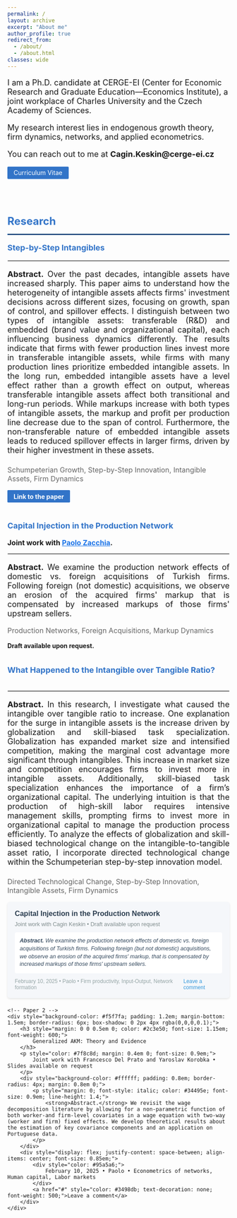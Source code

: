 ```yaml
---
permalink: /
layout: archive
excerpt: "About me"
author_profile: true
redirect_from: 
  - /about/
  - /about.html
classes: wide
---
```


<p style="font-size: 18px;">I am a Ph.D. candidate at CERGE-EI (Center for Economic Research and Graduate Education—Economics Institute), a joint workplace of Charles University and the Czech Academy of Sciences.</p>

<p style="font-size: 18px;">My research interest lies in endogenous growth theory, firm dynamics, networks, and applied econometrics.</p>
<p style="font-size: 18px; margin-bottom: 2.5em;">You can reach out to me at <strong>Cagin.Keskin@cerge-ei.cz</strong><br><span style="margin: 1em 0 2em 0; display: inline-block;">
    <a href="/path/to/your-cv.pdf" 
       style="background-color: #3274c8;
              color: white;
              padding: 0.4em 1em;
              border-radius: 2px;
              text-decoration: none;
              font-size: 14px;
              display: inline-block;
              transition: background-color 0.3s ease;
              cursor: pointer;">
        Curriculum Vitae
    </a>
</span></p>

<h1 style="font-size: 24px; color: #3274c8; font-weight: bold; margin: 0.5em 0;">Research</h1>
<hr style="border: 1.5px solid #3274c8; margin: 1em 0;">

<!-- First Paper -->
<h2 style="font-size: 18px; color: #3274c8; font-weight: bold; margin: 1em 0;">Step-by-Step Intangibles</h2>
<hr style="border: 1px solid #ddd; margin: 1em 0;">
<p style="font-size: 18px; margin-bottom: 1em; text-align: justify;">
    <strong>Abstract.</strong> Over the past decades, intangible assets have increased sharply. This paper aims to understand how the heterogeneity of intangible assets affects firms' investment decisions across different sizes, focusing on growth, span of control, and spillover effects. I distinguish between two types of intangible assets: transferable (R&D) and embedded (brand value and organizational capital), each influencing business dynamics differently. The results indicate that firms with fewer production lines invest more in transferable intangible assets, while firms with many production lines prioritize embedded intangible assets. In the long run, embedded intangible assets have a level effect rather than a growth effect on output, whereas transferable intangible assets affect both transitional and long-run periods. While markups increase with both types of intangible assets, the markup and profit per production line decrease due to the span of control. Furthermore, the non-transferable nature of embedded intangible assets leads to reduced spillover effects in larger firms, driven by their higher investment in these assets.
</p>

<p style="font-size: 16px; color: #666; margin-top: 1.5em;">
Schumpeterian Growth, Step-by-Step Innovation, Intangible Assets, Firm Dynamics
</p>

<p style="margin: 1em 0 3em 0;">
    <a href="#" style="background-color: #3274c8; 
                      color: white; 
                      padding: 0.4em 1em; 
                      border-radius: 1.7px; 
                      text-decoration: none; 
                      font-size: 14px; 
                      display: inline-block;
                      transition: background-color 0.3s ease;
                      cursor: pointer;">
        <strong>Link to the paper</strong>
    </a>
</p>


<!-- Second Paper -->
<h2 style="font-size: 18px; color: #3274c8; font-weight: bold; margin: 2em 0 1em 0;">Capital Injection in the Production Network</h2>

<p style="font-size: 16px; margin-bottom: 0.5em;">
<strong>Joint work with <a href="https://www.paolozacchia.com" target="_blank" style="color: #1a73e8;">Paolo Zacchia</a>.</strong> 
</p>

<hr style="border: 1px solid #ddd; margin: 1em 0;">

<p style="font-size: 18px; margin-bottom: 1em; text-align: justify;"><strong>Abstract.</strong> We examine the production network effects of domestic vs. foreign acquisitions of Turkish firms. Following foreign (not domestic) acquisitions, we observe an erosion of the acquired firms' markup that is compensated by increased markups of those firms' upstream sellers.</p>

<p style="font-size: 16px; color: #666; margin-top: 1em;">
Production Networks, Foreign Acquisitions, Markup Dynamics
</p>

<p style="font-size: 14px; margin-bottom: 1em;"><strong>Draft available upon request.</strong></p>


<!-- Third Paper -->
<h2 style="font-size: 18px; color: #3274c8; font-weight: bold; margin: 2em 0;">What Happened to the Intangible over Tangible Ratio?</h2>
<hr style="border: 1px solid #ddd; margin: 0.5em 0;">
<p style="font-size: 18px; margin-bottom: 0.5em; text-align: justify;">
    <strong>Abstract.</strong> In this research, I investigate what caused the intangible over tangible ratio to increase. One explanation for the surge in intangible assets is the increase driven by globalization and skill-biased task specialization. Globalization has expanded market size and intensified competition, making the marginal cost advantage more significant through intangibles. This increase in market size and competition encourages firms to invest more in intangible assets. Additionally, skill-biased task specialization enhances the importance of a firm’s organizational capital. The underlying intuition is that the production of high-skill labor requires intensive management skills, prompting firms to invest more in organizational capital to manage the production process efficiently. To analyze the effects of globalization and skill-biased technological change on the intangible-to-tangible asset ratio, I incorporate directed technological change within the Schumpeterian step-by-step innovation model.
</p>

<p style="font-size: 16px; color: #666; margin-top: 1.5em;">
Directed Technological Change, Step-by-Step Innovation, Intangible Assets, Firm Dynamics
</p>




<div style="max-width: 800px; margin: 0 auto; font-family: Arial, sans-serif; font-size: 14px;">
    <!-- Paper 1 -->
    <div style="background-color: #f5f7fa; padding: 1.2em; margin-bottom: 1.5em; border-radius: 6px; box-shadow: 0 2px 4px rgba(0,0,0,0.1);">
        <h3 style="margin: 0 0 0.5em 0; color: #2c3e50; font-size: 1.15em; font-weight: 600;">
            Capital Injection in the Production Network
        </h3>
        <p style="color: #7f8c8d; margin: 0.4em 0; font-size: 0.9em;">
            Joint work with Cagin Keskin • Draft available upon request
        </p>
        <div style="background-color: #ffffff; padding: 0.8em; border-radius: 4px; margin: 0.8em 0;">
            <p style="margin: 0; font-style: italic; color: #34495e; font-size: 0.9em; line-height: 1.4;">
                <strong>Abstract.</strong> We examine the production network effects of domestic vs. foreign acquisitions of Turkish firms. Following foreign (but not domestic) acquisitions, we observe an erosion of the acquired firms' markup, that is compensated by increased markups of those firms' upstream sellers.
            </p>
        </div>
        <div style="display: flex; justify-content: space-between; align-items: center; font-size: 0.85em;">
            <div style="color: #95a5a6;">
                February 10, 2025 • Paolo • Firm productivity, Input-Output, Network formation
            </div>
            <a href="#" style="color: #3498db; text-decoration: none; font-weight: 500;">Leave a comment</a>
        </div>
    </div>

    <!-- Paper 2 -->
    <div style="background-color: #f5f7fa; padding: 1.2em; margin-bottom: 1.5em; border-radius: 6px; box-shadow: 0 2px 4px rgba(0,0,0,0.1);">
        <h3 style="margin: 0 0 0.5em 0; color: #2c3e50; font-size: 1.15em; font-weight: 600;">
            Generalized AKM: Theory and Evidence
        </h3>
        <p style="color: #7f8c8d; margin: 0.4em 0; font-size: 0.9em;">
            Joint work with Francesco Del Prato and Yaroslav Korobka • Slides available on request
        </p>
        <div style="background-color: #ffffff; padding: 0.8em; border-radius: 4px; margin: 0.8em 0;">
            <p style="margin: 0; font-style: italic; color: #34495e; font-size: 0.9em; line-height: 1.4;">
                <strong>Abstract.</strong> We revisit the wage decomposition literature by allowing for a non-parametric function of both worker-and firm-level covariates in a wage equation with two-way (worker and firm) fixed effects. We develop theoretical results about the estimation of key covariance components and an application on Portuguese data.
            </p>
        </div>
        <div style="display: flex; justify-content: space-between; align-items: center; font-size: 0.85em;">
            <div style="color: #95a5a6;">
                February 10, 2025 • Paolo • Econometrics of networks, Human capital, Labor markets
            </div>
            <a href="#" style="color: #3498db; text-decoration: none; font-weight: 500;">Leave a comment</a>
        </div>
    </div>
</div>













